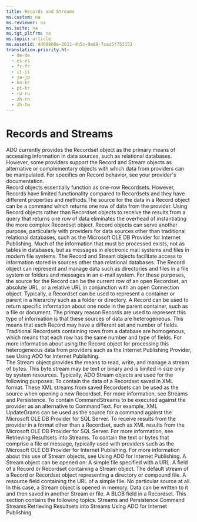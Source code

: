 ```yaml
---
title: Records and Streams
ms.custom: na
ms.reviewer: na
ms.suite: na
ms.tgt_pltfrm: na
ms.topic: article
ms.assetid: 4d68868e-2611-4b5c-9a89-7caa5f753151
translation.priority.ht: 
  - de-de
  - es-es
  - fr-fr
  - it-it
  - ja-jp
  - ko-kr
  - pt-br
  - ru-ru
  - zh-cn
  - zh-tw
---
```

# Records and Streams
<?xml version="1.0" encoding="utf-8"?>
<developerReferenceWithoutSyntaxDocument xmlns="http://ddue.schemas.microsoft.com/authoring/2003/5" xmlns:xlink="http://www.w3.org/1999/xlink" xmlns:xsi="http://www.w3.org/2001/XMLSchema-instance" xsi:schemaLocation="http://ddue.schemas.microsoft.com/authoring/2003/5 http://dduestorage.blob.core.windows.net/ddueschema/developer.xsd">
  <introduction>
    <para>ADO currently provides the <legacyLink xlink:href="ede1415f-c3df-4cc5-a05b-2576b2b84b60">Recordset</legacyLink> object as the primary means of accessing information in data sources, such as relational databases. However, some providers support the <legacyLink xlink:href="db83ed2c-a8e3-460c-8682-64667e4d5d01">Record</legacyLink> and <legacyLink xlink:href="0514531f-009d-4519-abc3-d727014a39f1">Stream</legacyLink> objects as alternative or complementary objects with which data from providers can be manipulated. For specifics on <legacyBold>Record</legacyBold> behavior, see your provider's documentation.</para>
  </introduction>
  <section>
    <title>Records</title>
    <content>
      <para>
        <legacyBold>Record</legacyBold> objects essentially function as one-row <legacyBold>Recordset</legacyBold>s. However, <legacyBold>Records</legacyBold> have limited functionality compared to <legacyBold>Recordsets</legacyBold> and they have different properties and methods.The source for the data in a <legacyBold>Record</legacyBold> object can be a command which returns one row of data from the provider. Using <legacyBold>Record</legacyBold> objects rather than <legacyBold>Recordset</legacyBold> objects to receive the results from a query that returns one row of data eliminates the overhead of instantiating the more complex <legacyBold>Recordset</legacyBold> object.</para>
      <para>
        <legacyBold>Record</legacyBold> objects can serve another purpose, particularly with providers for data sources other than traditional relational databases, such as the <legacyLink xlink:href="66a208d9-b580-4655-a41e-1d36e5b5bfca">Microsoft OLE DB Provider for Internet Publishing</legacyLink>. Much of the information that must be processed exists, not as tables in databases, but as messages in electronic mail systems and files in modern file systems. The <legacyBold>Record</legacyBold> and <legacyBold>Stream</legacyBold> objects facilitate access to information stored in sources other than relational databases.</para>
      <para>The <legacyBold>Record</legacyBold> object can represent and manage data such as directories and files in a file system or folders and messages in an e-mail system. For these purposes, the source for the <legacyBold>Record</legacyBold> can be the current row of an open <legacyBold>Recordset</legacyBold>, an absolute URL, or a relative URL in conjunction with an open <legacyLink xlink:href="ef6b1824-5b12-43db-89d7-8f3d13896d4d">Connection</legacyLink> object.</para>
      <para>Typically, a <legacyBold>Recordset</legacyBold> can be used to represent a container or parent in a hierarchy such as a folder or directory. A <legacyBold>Record</legacyBold> can be used to return specific information about one node in the parent container, such as a file or document. The primary reason <legacyBold>Records</legacyBold> are used to represent this type of information is that these sources of data are heterogeneous. This means that each <legacyBold>Record</legacyBold> may have a different set and number of fields. Traditional <legacyBold>Recordsets</legacyBold> containing rows from a database are homogenous, which means that each row has the same number and type of fields.</para>
      <para>For more information about using the <legacyBold>Record</legacyBold> object for processing this heterogeneous data from providers such as the Internet Publishing Provider, see <legacyLink xlink:href="d399fce4-b70b-418f-8110-3deb3448863c">Using ADO for Internet Publishing</legacyLink>.</para>
    </content>
  </section>
  <section>
    <title>Streams</title>
    <content>
      <para>The <legacyBold>Stream</legacyBold> object provides the means to read, write, and manage a stream of bytes. This byte stream may be text or binary and is limited in size only by system resources. Typically, ADO <legacyBold>Stream</legacyBold> objects are used for the following purposes:  </para>
      <list class="bullet">
        <listItem>
          <para>To contain the data of a <legacyBold>Recordset</legacyBold> saved in XML format. These XML streams from saved <legacyBold>Recordset</legacyBold>s can be used as the source when opening a new <legacyBold>Recordset</legacyBold>. For more information, see <legacyLink xlink:href="ad5bf52c-fd10-4cfa-bf7d-fcedcaa41eea">Streams and Persistence</legacyLink>.</para>
        </listItem>
        <listItem>
          <para>To contain <legacyLink xlink:href="f78f61b6-87e0-48dc-961e-83d0e20da58e">CommandStreams</legacyLink> to be executed against the provider as an alternative to <legacyLink xlink:href="4dd7e82a-8da5-4a4e-b439-11a29286fa0e">CommandText</legacyLink>. For example, XML UpdateGrams can be used as the source for a command against the Microsoft OLE DB Provider for SQL Server.</para>
        </listItem>
        <listItem>
          <para>To receive results from the provider in a format other than a <legacyBold>Recordset</legacyBold>, such as XML results from the Microsoft OLE DB Provider for SQL Server. For more information, see <legacyLink xlink:href="996c1321-c926-4f57-8297-85c8c20de974">Retrieving Resultsets into Streams</legacyLink>.</para>
        </listItem>
        <listItem>
          <para>To contain the text or bytes that comprise a file or message, typically used with providers such as the Microsoft OLE DB Provider for Internet Publishing. For more information about this use of <legacyBold>Stream</legacyBold> objects, see <legacyLink xlink:href="d399fce4-b70b-418f-8110-3deb3448863c">Using ADO for Internet Publishing</legacyLink>.</para>
        </listItem>
      </list>
      <para>A <legacyBold>Stream</legacyBold> object can be opened on:  </para>
      <list class="bullet">
        <listItem>
          <para>A simple file specified with a URL.</para>
        </listItem>
        <listItem>
          <para>A field of a <legacyBold>Record</legacyBold> or <legacyBold>Recordset</legacyBold> containing a <legacyBold>Stream</legacyBold> object.</para>
        </listItem>
        <listItem>
          <para>The default stream of a <legacyBold>Record</legacyBold> or <legacyBold>Recordset</legacyBold> object representing a directory or compound file.</para>
        </listItem>
        <listItem>
          <para>A resource field containing the URL of a simple file.</para>
        </listItem>
        <listItem>
          <para>No particular source at all. In this case, a <legacyBold>Stream</legacyBold> object is opened in memory. Data can be written to it and then saved in another <legacyBold>Stream</legacyBold> or file.</para>
        </listItem>
        <listItem>
          <para>A BLOB field in a <legacyBold>Recordset</legacyBold>.</para>
        </listItem>
      </list>
      <para>This section contains the following topics.  </para>
      <list class="bullet">
        <listItem>
          <para>
            <legacyLink xlink:href="ad5bf52c-fd10-4cfa-bf7d-fcedcaa41eea">Streams and Persistence</legacyLink>
          </para>
        </listItem>
        <listItem>
          <para>
            <legacyLink xlink:href="0ac09dbe-2665-411e-8fbb-d1efe6c777be">Command Streams</legacyLink>
          </para>
        </listItem>
        <listItem>
          <para>
            <legacyLink xlink:href="996c1321-c926-4f57-8297-85c8c20de974">Retrieving Resultsets into Streams</legacyLink>
          </para>
        </listItem>
        <listItem>
          <para>
            <legacyLink xlink:href="d399fce4-b70b-418f-8110-3deb3448863c">Using ADO for Internet Publishing</legacyLink>
          </para>
        </listItem>
      </list>
    </content>
  </section>
  <relatedTopics />
</developerReferenceWithoutSyntaxDocument>